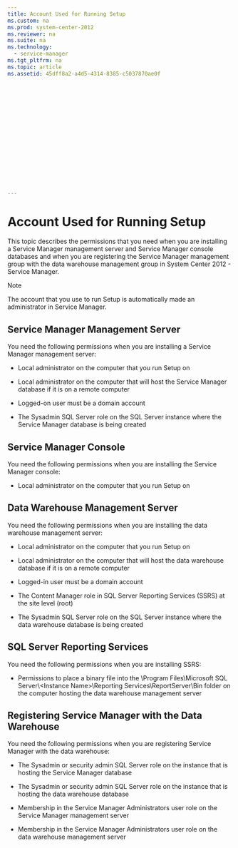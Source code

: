 ```yaml
---
title: Account Used for Running Setup
ms.custom: na
ms.prod: system-center-2012
ms.reviewer: na
ms.suite: na
ms.technology: 
  - service-manager
ms.tgt_pltfrm: na
ms.topic: article
ms.assetid: 45dff8a2-a4d5-4314-8385-c5037870ae0f
 

















---
```

# Account Used for Running Setup
This topic describes the permissions that you need when you are installing a Service Manager management server and Service Manager console databases and when you are registering the Service Manager management group with the data warehouse management group in System Center 2012 - Service Manager.  
  
> [!NOTE]  
>  The account that you use to run Setup is automatically made an administrator in Service Manager.  
  
## Service Manager Management Server  
 You need the following permissions when you are installing a Service Manager management server:  
  
-   Local administrator on the computer that you run Setup on  
  
-   Local administrator on the computer that will host the Service Manager database if it is on a remote computer  
  
-   Logged\-on user must be a domain account  
  
-   The Sysadmin SQL Server role on the SQL Server instance where the Service Manager database is being created  
  
## Service Manager Console  
 You need the following permissions when you are installing the Service Manager console:  
  
-   Local administrator on the computer that you run Setup on  
  
## Data Warehouse Management Server  
 You need the following permissions when you are installing the data warehouse management server:  
  
-   Local administrator on the computer that you run Setup on  
  
-   Local administrator on the computer that will host the data warehouse database if it is on a remote computer  
  
-   Logged\-in user must be a domain account  
  
-   The Content Manager role in SQL Server Reporting Services \(SSRS\) at the site level \(root\)  
  
-   The Sysadmin SQL Server role on the SQL Server instance where the data warehouse database is being created  
  
## SQL Server Reporting Services  
 You need the following permissions when you are installing SSRS:  
  
-   Permissions to place a binary file into the \\Program Files\\Microsoft SQL Server\\\<Instance Name\>\\Reporting Services\\ReportServer\\Bin folder on the computer hosting the data warehouse management server  
  
## Registering Service Manager with the Data Warehouse  
 You need the following permissions when you are registering Service Manager with the data warehouse:  
  
-   The Sysadmin or security admin SQL Server role on the instance that is hosting the Service Manager database  
  
-   The Sysadmin or security admin SQL Server role on the instance that is hosting the data warehouse database  
  
-   Membership in the Service Manager Administrators user role on the Service Manager management server  
  
-   Membership in the Service Manager Administrators user role on the data warehouse management server
